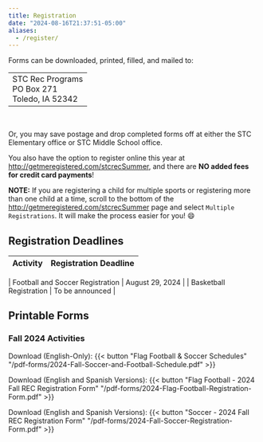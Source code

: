 ```yaml
---
title: Registration
date: "2024-08-16T21:37:51-05:00"
aliases:
  - /register/
---
```


Forms can be downloaded, printed, filled, and mailed to:

<table>
  <tr><td> STC Rec Programs <br/> PO Box 271 <br/> Toledo, IA 52342 </td></tr>
</table><br/>

Or, you may save postage and drop completed forms off at either the STC Elementary office or STC Middle School office.  

<!-- Online registration is also available at [http://getmeregistered.com/stcrec](http://getmeregistered.com/stcrec). /-->
<!-- You have the option to register online at http://getmeregistered.com/stcrecsummer. -->

You also have the option to register online this year at http://getmeregistered.com/stcrecSummer, and there are **NO added fees for credit card payments**!  

**NOTE:** If you are registering a child for multiple sports or registering more than one child at a time, scroll to the bottom of the http://getmeregistered.com/stcrecSummer page and select `Multiple Registrations`.  It will make the process easier for you! :smile:

## Registration Deadlines

  | Activity | Registration Deadline |
  | --- | --- |
  <!--
  | Baseball and Softball Registration | Friday March 22, 2024 |
  | All other sports registration | Monday April 29, 2024 | 
  -->
  | Football and Soccer Registration | August 29, 2024 |
  | Basketball Registration | To be announced | 
  
## Printable Forms

<!--
### All Summer 2024 Activities

  Download (English): {{< button "All Activities - 2024 Summer REC Registration Form (English)" "https://docs.google.com/document/d/1j4bbd77agyxDr0sUOUe63bNncfGT2pij2JSOKQgArC0/edit?usp=drive_web" >}}  

  Download (Spanish): {{< button "All Activities - 2024 Summer REC Registration Form (Spanish)" "https://docs.google.com/document/d/1HAwMIK_Yxr_fNvqlfOVIYk_2JuG5HNRRA9V2yQS3Bb0/edit?usp=drive_web" >}}  

### Softball / Baseball / T-Ball 2024

  Download (English): {{< button "Softball / Baseball / T-Ball Registration Form (English)" "https://docs.google.com/document/d/1wiGfJ6HBA1p2c8hYygiNu5iIrG1Qzm15ITXqZ7a2Aus/edit?usp=drive_web" >}}  

  Download (Spanish): {{< button "Softball / Baseball / T-Ball Registration Form (Spanish)" "https://docs.google.com/document/d/1g3THF6wl9qVeqodxoj3JDjXgiNmsxcZlQVmQi8S7azA/edit?usp=drive_web" >}}

  -->

### Fall 2024 Activities

  Download (English-Only): {{< button "Flag Football & Soccer Schedules" "/pdf-forms/2024-Fall-Soccer-and-Football-Schedule.pdf" >}}

  Download (English and Spanish Versions): {{< button "Flag Football - 2024 Fall REC Registration Form" "/pdf-forms/2024-Flag-Football-Registration-Form.pdf" >}}

  Download (English and Spanish Versions): {{< button "Soccer - 2024 Fall REC Registration Form" "/pdf-forms/2024-Fall-Soccer-Registration-Form.pdf" >}}

  <!--
  Download (English): {{< button "STC REC BASKETBALL 2023-24 - DETAILS" "/pdf-forms/2023-24_Basketball_Registration_Info_Sheet.docx" >}}

  Download (English): {{< button "STC REC BASKETBALL 2023-24 - Registration Form" "/pdf-forms/2023-24_Basketball_Registration_Form.docx" >}}

  Download (Spanish): {{< button "STC REC BÁSQUETBOL 2023-24 - DETALLES" "/pdf-forms/2023-24_Basketball_Registration_Info_Sheet_Spanish.docx" >}}

  Download (Spanish): {{< button "STC REC BÁSQUETBOL 2023-24 - Registration Form" "/pdf-forms/23-24_Basketball_Registration_Form_Spanish.docx" >}}
  -->

